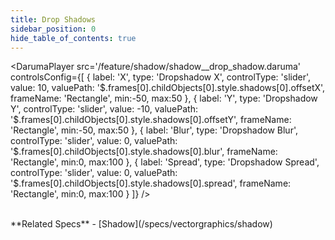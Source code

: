 ```yaml
---
title: Drop Shadows
sidebar_position: 0
hide_table_of_contents: true
---
```


<DarumaPlayer
  src='/feature/shadow/shadow__drop_shadow.daruma'
  controlsConfig={[
    {
      label:  'X',
      type: 'Dropshadow X',
      controlType: 'slider',
      value: 10,
      valuePath: '$.frames[0].childObjects[0].style.shadows[0].offsetX',
      frameName: 'Rectangle',
      min:-50,
      max:50
    },
    {
      label:  'Y',
      type: 'Dropshadow Y',
      controlType: 'slider',
      value: -10,
      valuePath: '$.frames[0].childObjects[0].style.shadows[0].offsetY',
      frameName: 'Rectangle',
      min:-50,
      max:50
    },
    {
      label:  'Blur',
      type: 'Dropshadow Blur',
      controlType: 'slider',
      value: 0,
      valuePath: '$.frames[0].childObjects[0].style.shadows[0].blur',
      frameName: 'Rectangle',
      min:0,
      max:100
    },
    {
      label:  'Spread',
      type: 'Dropshadow Spread',
      controlType: 'slider',
      value: 0,
      valuePath: '$.frames[0].childObjects[0].style.shadows[0].spread',
      frameName: 'Rectangle',
      min:0,
      max:100
    }
  ]}
/>

<br />
**Related Specs**
- [Shadow](/specs/vectorgraphics/shadow)
